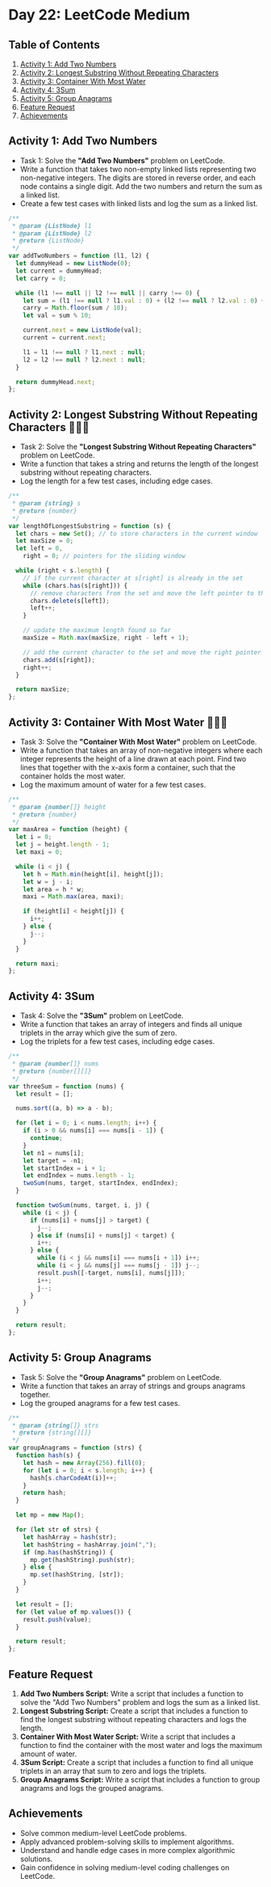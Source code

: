 # Day 22: LeetCode Medium

## Table of Contents

1.  [Activity 1: Add Two Numbers](#activity-1-add-two-numbers)
2.  [Activity 2: Longest Substring Without Repeating Characters](#activity-2-longest-substring-without-repeating-characters)
3.  [Activity 3: Container With Most Water](#activity-3-container-with-most-water)
4.  [Activity 4: 3Sum](#activity-4-3sum)
5.  [Activity 5: Group Anagrams](#activity-5-group-anagrams)
6.  [Feature Request](#feature-request)
7.  [Achievements](#achievements)

## Activity 1: Add Two Numbers

- Task 1: Solve the **"Add Two Numbers"** problem on LeetCode.
- Write a function that takes two non-empty linked lists representing two non-negative integers. The digits are stored in reverse order, and each node contains a single digit. Add the two numbers and return the sum as a linked
  list.
- Create a few test cases with linked lists and log the sum as a linked list.

```js
/**
 * @param {ListNode} l1
 * @param {ListNode} l2
 * @return {ListNode}
 */
var addTwoNumbers = function (l1, l2) {
  let dummyHead = new ListNode(0);
  let current = dummyHead;
  let carry = 0;

  while (l1 !== null || l2 !== null || carry !== 0) {
    let sum = (l1 !== null ? l1.val : 0) + (l2 !== null ? l2.val : 0) + carry;
    carry = Math.floor(sum / 10);
    let val = sum % 10;

    current.next = new ListNode(val);
    current = current.next;

    l1 = l1 !== null ? l1.next : null;
    l2 = l2 !== null ? l2.next : null;
  }

  return dummyHead.next;
};
```

## Activity 2: Longest Substring Without Repeating Characters 🙋🏻‍♂️

- Task 2: Solve the **"Longest Substring Without Repeating Characters"** problem on LeetCode.
- Write a function that takes a string and returns the length of the longest substring without repeating characters.
- Log the length for a few test cases, including edge cases.

```js
/**
 * @param {string} s
 * @return {number}
 */
var lengthOfLongestSubstring = function (s) {
  let chars = new Set(); // to store characters in the current window
  let maxSize = 0;
  let left = 0,
    right = 0; // pointers for the sliding window

  while (right < s.length) {
    // if the current character at s[right] is already in the set
    while (chars.has(s[right])) {
      // remove characters from the set and move the left pointer to the right
      chars.delete(s[left]);
      left++;
    }

    // update the maximum length found so far
    maxSize = Math.max(maxSize, right - left + 1);

    // add the current character to the set and move the right pointer to the right
    chars.add(s[right]);
    right++;
  }

  return maxSize;
};
```

## Activity 3: Container With Most Water 🙋🏻‍♂️

- Task 3: Solve the **"Container With Most Water"** problem on LeetCode.
- Write a function that takes an array of non-negative integers where each integer represents the height of a line drawn at each point. Find two lines that together with the x-axis form a container, such that the container holds the most water.
- Log the maximum amount of water for a few test cases.

```js
/**
 * @param {number[]} height
 * @return {number}
 */
var maxArea = function (height) {
  let i = 0;
  let j = height.length - 1;
  let maxi = 0;

  while (i < j) {
    let h = Math.min(height[i], height[j]);
    let w = j - i;
    let area = h * w;
    maxi = Math.max(area, maxi);

    if (height[i] < height[j]) {
      i++;
    } else {
      j--;
    }
  }

  return maxi;
};
```

## Activity 4: 3Sum

- Task 4: Solve the **"3Sum"** problem on LeetCode.
- Write a function that takes an array of integers and finds all unique triplets in the array which give the sum of zero.
- Log the triplets for a few test cases, including edge cases.

```js
/**
 * @param {number[]} nums
 * @return {number[][]}
 */
var threeSum = function (nums) {
  let result = [];

  nums.sort((a, b) => a - b);

  for (let i = 0; i < nums.length; i++) {
    if (i > 0 && nums[i] === nums[i - 1]) {
      continue;
    }
    let n1 = nums[i];
    let target = -n1;
    let startIndex = i + 1;
    let endIndex = nums.length - 1;
    twoSum(nums, target, startIndex, endIndex);
  }

  function twoSum(nums, target, i, j) {
    while (i < j) {
      if (nums[i] + nums[j] > target) {
        j--;
      } else if (nums[i] + nums[j] < target) {
        i++;
      } else {
        while (i < j && nums[i] === nums[i + 1]) i++;
        while (i < j && nums[j] === nums[j - 1]) j--;
        result.push([-target, nums[i], nums[j]]);
        i++;
        j--;
      }
    }
  }

  return result;
};
```

## Activity 5: Group Anagrams

- Task 5: Solve the **"Group Anagrams"** problem on LeetCode.
- Write a function that takes an array of strings and groups anagrams together.
- Log the grouped anagrams for a few test cases.

```js
/**
 * @param {string[]} strs
 * @return {string[][]}
 */
var groupAnagrams = function (strs) {
  function hash(s) {
    let hash = new Array(256).fill(0);
    for (let i = 0; i < s.length; i++) {
      hash[s.charCodeAt(i)]++;
    }
    return hash;
  }

  let mp = new Map();

  for (let str of strs) {
    let hashArray = hash(str);
    let hashString = hashArray.join(",");
    if (mp.has(hashString)) {
      mp.get(hashString).push(str);
    } else {
      mp.set(hashString, [str]);
    }
  }

  let result = [];
  for (let value of mp.values()) {
    result.push(value);
  }

  return result;
};
```

## Feature Request

1. **Add Two Numbers Script:** Write a script that includes a function to solve the "Add Two Numbers" problem and logs the sum as a linked list.
2. **Longest Substring Script:** Create a script that includes a function to find the longest substring without repeating characters and logs the length.
3. **Container With Most Water Script:** Write a script that includes a function to find the container with the most water and logs the maximum amount of water.
4. **3Sum Script:** Create a script that includes a function to find all unique triplets in an array that sum to zero and logs the triplets.
5. **Group Anagrams Script:** Write a script that includes a function to group anagrams and logs the grouped anagrams.

## Achievements

- Solve common medium-level LeetCode problems.
- Apply advanced problem-solving skills to implement algorithms.
- Understand and handle edge cases in more complex algorithmic solutions.
- Gain confidence in solving medium-level coding challenges on LeetCode.
